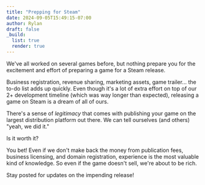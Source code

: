 ```yaml
---
title: "Prepping for Steam"
date: 2024-09-05T15:49:15-07:00
author: Rylan
draft: false
_build:
  list: true
  render: true
---
```


We've all worked on several games before, but nothing prepare you for the excitement and effort of preparing a game for a Steam release.

<!--more-->

Business registration, revenue sharing, marketing assets, game trailer... the to-do list adds up quickly. Even though it's a lot of extra effort on top of our 2+ development timeline (which was way longer than expected), releasing a game on Steam is a dream of all of ours.

There's a sense of _legitimacy_ that comes with publishing your game on the largest distribution platform out there. We can tell ourselves (and others) "yeah, we did it."

Is it worth it?

You bet! Even if we don't make back the money from publication fees, business licensing, and domain registration, experience is the most valuable kind of knowledge. So even if the game doesn't sell, we're about to be rich.

Stay posted for updates on the impending release!